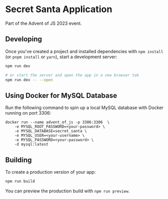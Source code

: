 # Secret Santa Application

Part of the Advent of JS 2023 event.

## Developing

Once you've created a project and installed dependencies with `npm install` (or `pnpm install` or `yarn`), start a development server:

```bash
npm run dev

# or start the server and open the app in a new browser tab
npm run dev -- --open
```

## Using Docker for MySQL Database

Run the following command to spin up a local MySQL database with Docker running on port 3306:
```
docker run --name advent_of_js -p 3306:3306  \
    -e MYSQL_ROOT_PASSWORD=<your-password> \
    -e MYSQL_DATABASE=secret_santa \
    -e MYSQL_USER=<your-username> \
    -e MYSQL_PASSWORD=<your-password> \
    -d mysql:latest
```

## Building

To create a production version of your app:

```bash
npm run build
```

You can preview the production build with `npm run preview`.
